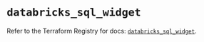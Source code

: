 # `databricks_sql_widget`

Refer to the Terraform Registry for docs: [`databricks_sql_widget`](https://registry.terraform.io/providers/databricks/databricks/1.44.0/docs/resources/sql_widget).

